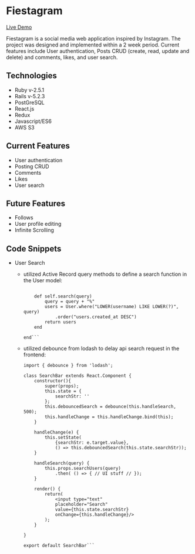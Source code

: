 # Fiestagram 

[Live Demo](https://fiestagram-ks.herokuapp.com/)

Fiestagram is a social media web application inspired by Instagram. The project was designed and implemented within a 2 week period. Current features include User authentication, Posts CRUD (create, read, update and delete) and comments, likes, and user search.

## Technologies  
* Ruby v-2.5.1
* Rails v-5.2.3
* PostGreSQL
* React.js
* Redux
* Javascript/ES6
* AWS S3

## Current Features
* User authentication 
* Posting CRUD 
* Comments
* Likes
* User search 

## Future Features 
* Follows
* User profile editing
* Infinite Scrolling 

## Code Snippets
* User Search
    - utilized Active Record query methods to define a search function in the User model:
        ```class User < ApplicationRecord

            def self.search(query)
                query = query + "%"
                users = User.where("LOWER(username) LIKE LOWER(?)", query)
                    .order("users.created_at DESC")
                return users 
            end
        
        end```
    - utilized debounce from lodash to delay api search request in the frontend: 
        
        ```import React from 'react'; 
        import { debounce } from 'lodash'; 

        class SearchBar extends React.Component {
            constructor(){
                super(props); 
                this.state = {
                    searchStr: ''
                }; 
                this.debouncedSearch = debounce(this.handleSearch, 500); 
                this.handleChange = this.handleChange.bind(this);
            }

            handleChange(e) {
                this.setState(
                    {searchStr: e.target.value},
                    () => this.debouncedSearch(this.state.searchStr)); 
            }

            handleSearch(query) {
                this.props.searchUsers(query)
                    .then( () => { // UI stuff // }); 
            }

            render() {
                return(
                    <input type="text" 
                    placeholder="Search"  
                    value={this.state.searchStr}
                    onChange={this.handleChange}/>
                );
            }
            
        }

        export default SearchBar```




